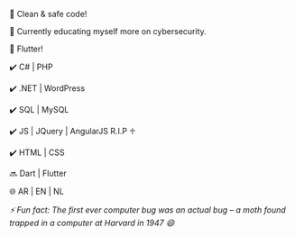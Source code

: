 🔭 Clean & safe code!

🌱 Currently educating myself more on cybersecurity.

🌱 Flutter!

✔️ C# | PHP

✔️ .NET | WordPress

✔️ SQL | MySQL

✔️ JS | JQuery | AngularJS R.I.P ♱

✔️ HTML | CSS

🔜 Dart | Flutter

🌐 AR | EN | NL

_⚡ Fun fact: The first ever computer bug was an actual bug – a moth found trapped in a computer at Harvard in 1947 😄_
